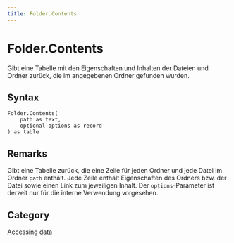 ```yaml
---
title: Folder.Contents
---
```


# Folder.Contents


Gibt eine Tabelle mit den Eigenschaften und Inhalten der Dateien und Ordner zurück, die im angegebenen Ordner gefunden wurden.


## Syntax

```powerquery
Folder.Contents(
    path as text,
    optional options as record
) as table
```


## Remarks

Gibt eine Tabelle zurück, die eine Zeile für jeden Ordner und jede Datei im Ordner <code>path</code> enthält. Jede Zeile enthält Eigenschaften des Ordners bzw. der Datei sowie einen Link zum jeweiligen Inhalt. Der <code>options</code>-Parameter ist derzeit nur für die interne Verwendung vorgesehen.



## Category
Accessing data
